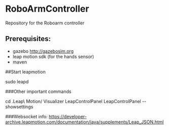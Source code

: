 # RoboArmController

Repository for the Roboarm controller

## Prerequisites:

- gazebo http://gazebosim.org
- leap motion sdk (for the hands sensor)
- maven



##Start leapmotion

sudo leapd

###Other important commands

cd .Leap\ Motion/
Visualizer
LeapControlPanel
LeapControlPanel --showsettings

###Websocket info:
https://developer-archive.leapmotion.com/documentation/java/supplements/Leap_JSON.html